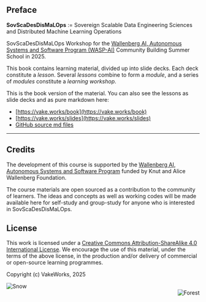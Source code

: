 ## Preface

**SovScaDesDisMaLOps** := Sovereign Scalable Data Engineering Sciences and Distributed Machine Learning Operations

SovScaDesDisMaLOps Workshop for the [Wallenberg AI, Autonomous Systems and Software Program (WASP-AI)](https://wasp-sweden.org/) Community Building Summer School in 2025.

This book contains learning material, divided up into slide decks. 
Each deck constitute a *lesson*. 
Several *lessons* combine to form a *module*, and a series of *modules* constitute a *learning workshop*. 

This is the book version of the material. 
You can also see the lessons as slide decks and as pure markdown here:

- [https://vake.works/book](https://vake.works/book)
- [https://vake.works/slides](https://vake.works/slides)
- [GitHub source md files](https://github.com/VakeWorks/SovScaDesDisMaLOps/blob/main/docs/2025/src/SUMMARY.md)

---

## Credits 

The development of this course is supported by the [Wallenberg AI, Autonomous Systems and Software Program](https://wasp-sweden.org/) funded by Knut and Alice Wallenberg Foundation. 

The course materials are open sourced as a contribution to the community of learners.
The ideas and concepts as well as working codes will be made available here for self-study and group-study for anyone who is interested in SovScaDesDisMaLOps.

## License

This work is licensed under a [Creative Commons Attribution-ShareAlike 4.0 International License](https://creativecommons.org/licenses/by-sa/4.0/).
We encourage the use of this material, under the terms of the above license, in the production and/or delivery of commercial or open-source learning programmes.

Copyright (c) VakeWorks, 2025

<div class="row">
  <div class="column">
    <img src="https://vake.works/images/VakeWorksTM_black_284.png" alt="Snow" align="left">
  </div>
  <div class="column">
    <img src="https://vake.works/images/VakeWorksTM_white_284.png" alt="Forest" align="right">
  </div>
</div>

